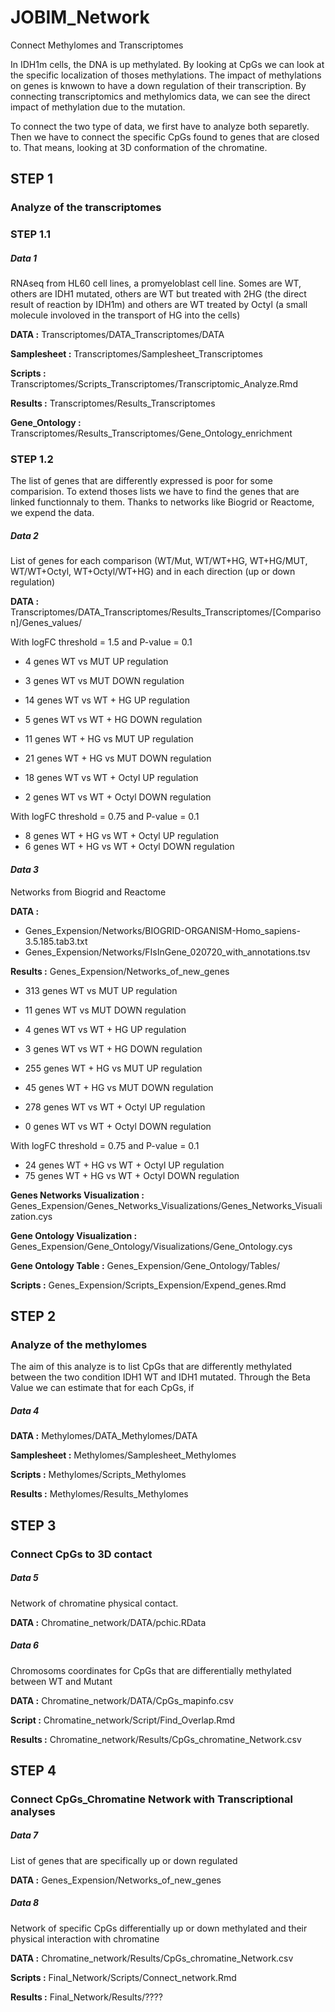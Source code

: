 # JOBIM_Network
Connect Methylomes and Transcriptomes

In IDH1m cells, the DNA is up methylated. By looking at CpGs we can look at the specific localization of thoses methylations. The impact of methylations on genes is knwown to have a down regulation of their transcription. By connecting transcriptomics and methylomics data, we can see the direct impact of methylation due to the mutation.

To connect the two type of data, we first have to analyze both separetly. Then we have to connect the specific CpGs found to genes that are closed to. That means, looking at 3D conformation of the chromatine.

## **STEP 1**

### Analyze of the transcriptomes

### **STEP 1.1**

##### *Data 1*

RNAseq from HL60 cell lines, a promyeloblast cell line. Somes are WT, others are IDH1 mutated, others are WT but treated with 2HG (the direct result of reaction by IDH1m) and others are WT treated by Octyl (a small molecule involoved in the transport of HG into the cells)

**DATA :** Transcriptomes/DATA_Transcriptomes/DATA

**Samplesheet :** Transcriptomes/Samplesheet_Transcriptomes

**Scripts :** Transcriptomes/Scripts_Transcriptomes/Transcriptomic_Analyze.Rmd

**Results :** Transcriptomes/Results_Transcriptomes

**Gene_Ontology :** Transcriptomes/Results_Transcriptomes/Gene_Ontology_enrichment

### **STEP 1.2**

The list of genes that are differently expressed is poor for some comparision. To extend thoses lists we have to find the genes that are linked functionnaly to them. Thanks to networks like Biogrid or Reactome, we expend the data.

##### *Data 2*

List of genes for each comparison (WT/Mut, WT/WT+HG, WT+HG/MUT, WT/WT+Octyl, WT+Octyl/WT+HG) and in each direction (up or down regulation)

**DATA :** Transcriptomes/DATA_Transcriptomes/Results_Transcriptomes/[Comparison]/Genes_values/

With logFC threshold = 1.5 and P-value = 0.1

- 4 genes WT vs MUT UP regulation
- 3 genes WT vs MUT DOWN regulation


- 14 genes WT vs WT + HG UP regulation
- 5 genes WT vs WT + HG DOWN regulation


- 11 genes WT + HG vs MUT UP regulation
- 21 genes WT + HG vs MUT DOWN regulation


- 18 genes WT vs WT + Octyl UP regulation
- 2 genes WT vs WT + Octyl DOWN regulation

With logFC threshold = 0.75 and P-value = 0.1

- 8 genes WT + HG vs WT + Octyl UP regulation
- 6 genes WT + HG vs WT + Octyl DOWN regulation


#### *Data 3*

Networks from Biogrid and Reactome

**DATA :**
- Genes_Expension/Networks/BIOGRID-ORGANISM-Homo_sapiens-3.5.185.tab3.txt
- Genes_Expension/Networks/FIsInGene_020720_with_annotations.tsv

**Results :** Genes_Expension/Networks_of_new_genes

- 313 genes WT vs MUT UP regulation
- 11 genes WT vs MUT DOWN regulation


- 4 genes WT vs WT + HG UP regulation
- 3 genes WT vs WT + HG DOWN regulation


- 255 genes WT + HG vs MUT UP regulation
- 45 genes WT + HG vs MUT DOWN regulation


- 278 genes WT vs WT + Octyl UP regulation
- 0 genes WT vs WT + Octyl DOWN regulation

With logFC threshold = 0.75 and P-value = 0.1

- 24 genes WT + HG vs WT + Octyl UP regulation
- 75 genes WT + HG vs WT + Octyl DOWN regulation

**Genes Networks Visualization :** Genes_Expension/Genes_Networks_Visualizations/Genes_Networks_Visualization.cys

**Gene Ontology Visualization :** Genes_Expension/Gene_Ontology/Visualizations/Gene_Ontology.cys

**Gene Ontology Table :** Genes_Expension/Gene_Ontology/Tables/

**Scripts :** Genes_Expension/Scripts_Expension/Expend_genes.Rmd

## **STEP 2**

### Analyze of the methylomes

The aim of this analyze is to list CpGs that are differently methylated between the two condition IDH1 WT and IDH1 mutated. Through the Beta Value we can estimate that for each CpGs, if

##### *Data 4*

**DATA :** Methylomes/DATA_Methylomes/DATA

**Samplesheet :** Methylomes/Samplesheet_Methylomes

**Scripts :** Methylomes/Scripts_Methylomes

**Results :** Methylomes/Results_Methylomes


## **STEP 3**

### Connect CpGs to 3D contact

##### *Data 5*

Network of chromatine physical contact.

**DATA :** Chromatine_network/DATA/pchic.RData

##### *Data 6*

Chromosoms coordinates for CpGs that are differentially methylated between WT and Mutant

**DATA :** Chromatine_network/DATA/CpGs_mapinfo.csv

**Script :** Chromatine_network/Script/Find_Overlap.Rmd

**Results :** Chromatine_network/Results/CpGs_chromatine_Network.csv

## **STEP 4**

### Connect CpGs_Chromatine Network with Transcriptional analyses

##### *Data 7*

List of genes that are specifically up or down regulated

**DATA :** Genes_Expension/Networks_of_new_genes

##### *Data 8*

Network of specific CpGs differentially up or down methylated and their physical interaction with chromatine

**DATA :** Chromatine_network/Results/CpGs_chromatine_Network.csv

**Scripts :** Final_Network/Scripts/Connect_network.Rmd

**Results :** Final_Network/Results/????
